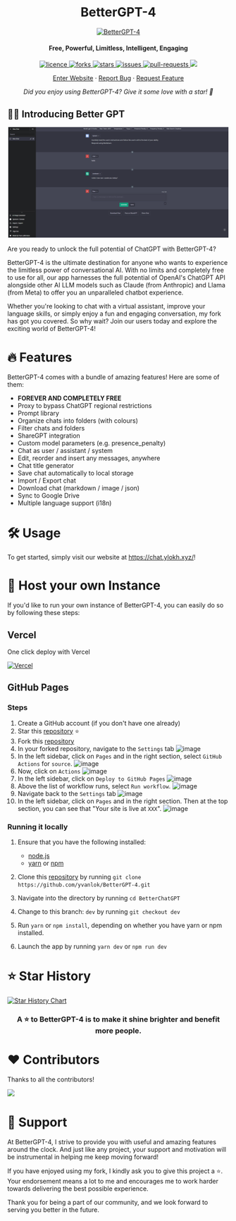 <h1 align="center"><b>BetterGPT-4</b></h1>

<p align="center">
    <a href="https://bettergpt.chat" target="_blank"><img src="public/apple-touch-icon.png" alt="BetterGPT-4" width="100" /></a>
</p>

<h4 align="center"><b>Free, Powerful, Limitless, Intelligent, Engaging</b></h4>

<p align="center">
<a href="https://github.com/yvanlok/BetterGPT-4/blob/main/LICENSE" target="_blank">
<img src="https://img.shields.io/github/license/yvanlok/BetterGPT-4?style=flat-square" alt="licence" />
</a>
<a href="https://github.com/yvanlok/BetterGPT-4/fork" target="_blank">
<img src="https://img.shields.io/github/forks/yvanlok/BetterGPT-4?style=flat-square" alt="forks"/>
</a>
<a href="https://github.com/yvanlok/BetterGPT-4/stargazers" target="_blank">
<img src="https://img.shields.io/github/stars/yvanlok/BetterGPT-4?style=flat-square" alt="stars"/>
</a>
<a href="https://github.com/yvanlok/BetterGPT-4/issues" target="_blank">
<img src="https://img.shields.io/github/issues/yvanlok/BetterGPT-4?style=flat-square" alt="issues"/>
</a>
<a href="https://github.com/yvanlok/BetterGPT-4/pulls" target="_blank">
<img src="https://img.shields.io/github/issues-pr/yvanlok/BetterGPT-4?style=flat-square" alt="pull-requests"/>
</a>
<a href="https://twitter.com/intent/tweet?text=👋%20Check%20this%20amazing%20repo%20https://github.com/yvanlok/BetterGPT-4,%20created%20by%20@nikushii_"><img src="https://img.shields.io/twitter/url?label=Share%20on%20Twitter&style=social&url=https%3A%2F%2Fgithub.com%2Fztjhz%2FBetterChatGPT"></a>
</p>

<p align="center">
    <a href="https://chat.ylokh.xyz">Enter Website</a>
    ·
    <a href="https://github.com/yvanlok/BetterGPT-4/issues/new/choose">Report Bug</a>
    ·
    <a href="https://github.com/yvanlok/BetterGPT-4/issues/new/choose">Request Feature</a>
</p>
<p align="center"><i>Did you enjoy using BetterGPT-4? Give it some love with a star! 🌟</i></p>

## 👋🏻 Introducing Better GPT

<p align="center">
    <a href="https://chat.ylokh.xyz" target="_blank">
        <img src="assets/preview.png" alt="landing" width=500 />
    </a>
</p>

Are you ready to unlock the full potential of ChatGPT with BetterGPT-4?

BetterGPT-4 is the ultimate destination for anyone who wants to experience the limitless power of conversational AI. With no limits and completely free to use for all, our app harnesses the full potential of OpenAI's ChatGPT API alongside other AI LLM models such as Claude (from Anthropic) and Llama (from Meta) to offer you an unparalleled chatbot experience.

Whether you're looking to chat with a virtual assistant, improve your language skills, or simply enjoy a fun and engaging conversation, my fork has got you covered. So why wait? Join our users today and explore the exciting world of BetterGPT-4!

# 🔥 Features

BetterGPT-4 comes with a bundle of amazing features! Here are some of them:

- **FOREVER AND COMPLETELY FREE**
- Proxy to bypass ChatGPT regional restrictions
- Prompt library
- Organize chats into folders (with colours)
- Filter chats and folders
- ShareGPT integration
- Custom model parameters (e.g. presence_penalty)
- Chat as user / assistant / system
- Edit, reorder and insert any messages, anywhere
- Chat title generator
- Save chat automatically to local storage
- Import / Export chat
- Download chat (markdown / image / json)
- Sync to Google Drive
- Multiple language support (i18n)

# 🛠️ Usage

To get started, simply visit our website at <https://chat.ylokh.xyz/>!

# 🛫 Host your own Instance

If you'd like to run your own instance of BetterGPT-4, you can easily do so by following these steps:

## Vercel

One click deploy with Vercel

[![Vercel](https://vercel.com/button)](https://vercel.com/new/clone?s=https%3A%2F%2Fgithub.com%2Fyvanlok%2FBetterGPT-4%2Ftree%2Fdev&showOptionalTeamCreation=false)

## GitHub Pages

### Steps

1. Create a GitHub account (if you don't have one already)
2. Star this [repository](https://github.com/yvanlok/BetterGPT-4) ⭐️
3. Fork this [repository](https://github.com/yvanlok/BetterGPT-4)
4. In your forked repository, navigate to the `Settings` tab
   ![image](https://user-images.githubusercontent.com/59118459/223753577-9b6f8266-26e8-471b-8f45-a1a02fbab232.png)
5. In the left sidebar, click on `Pages` and in the right section, select `GitHub Actions` for `source`.
   ![image](https://user-images.githubusercontent.com/59118459/227568881-d8fb7baa-f890-4dee-8fc2-b6b429ba2098.png)
6. Now, click on `Actions`
   ![image](https://user-images.githubusercontent.com/59118459/223751928-cf2b91b9-4663-4a36-97de-5eb751b32c7e.png)
7. In the left sidebar, click on `Deploy to GitHub Pages`
   ![image](https://user-images.githubusercontent.com/59118459/223752459-183ec23f-72f5-436e-a088-e3386492b8cb.png)
8. Above the list of workflow runs, select `Run workflow`.
   ![image](https://user-images.githubusercontent.com/59118459/223753340-1270e038-d213-4d6f-938c-66a30dad7c88.png)
9. Navigate back to the `Settings` tab
   ![image](https://user-images.githubusercontent.com/59118459/223753577-9b6f8266-26e8-471b-8f45-a1a02fbab232.png)
10. In the left sidebar, click on `Pages` and in the right section. Then at the top section, you can see that "Your site is live at `XXX`".
   ![image](https://user-images.githubusercontent.com/59118459/227568881-d8fb7baa-f890-4dee-8fc2-b6b429ba2098.png)

### Running it locally

1. Ensure that you have the following installed:

   - [node.js](https://nodejs.org/en/)
   - [yarn](https://yarnpkg.com/) or [npm](https://www.npmjs.com/)

2. Clone this [repository](https://github.com/yvanlok/BetterGPT-4) by running `git clone https://github.com/yvanlok/BetterGPT-4.git`
3. Navigate into the directory by running `cd BetterChatGPT`
4. Change to this branch: `dev` by running `git checkout dev`
5. Run `yarn` or `npm install`, depending on whether you have yarn or npm installed.
6. Launch the app by running `yarn dev` or `npm run dev`

# ⭐️ Star History

[![Star History Chart](https://api.star-history.com/svg?repos=yvanlok/BetterGPT-4&type=Date)](https://github.com/yvanlok/BetterGPT-4/stargazers)

<h3 align="center">
A ⭐️ to <b>BetterGPT-4</b> is to make it shine brighter and benefit more people.
</h3>

# ❤️ Contributors

Thanks to all the contributors!

<a href="https://github.com/yvanlok/BetterGPT-4/graphs/contributors">
  <img src="https://contrib.rocks/image?repo=yvanlok/BetterGPT-4" />
</a>

# 🙏 Support

At BetterGPT-4, I strive to provide you with useful and amazing features around the clock. And just like any project, your support and motivation will be instrumental in helping me keep moving forward!

If you have enjoyed using my fork, I kindly ask you to give this project a ⭐️. Your endorsement means a lot to me and encourages me to work harder towards delivering the best possible experience.

Thank you for being a part of our community, and we look forward to serving you better in the future.
